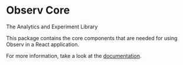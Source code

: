 # Observ Core

The Analytics and Experiment Library

This package contains the core components that are needed for using Observ in a React application.

For more information, take a look at the [documentation](https://www.observ.dev/).
